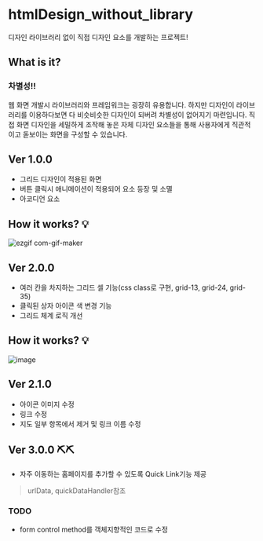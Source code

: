 # htmlDesign_without_library
디자인 라이브러리 없이 직접 디자인 요소를 개발하는 프로젝트!

## What is it?
### 차별성‼
웹 화면 개발시 라이브러리와 프레임워크는 굉장히 유용합니다. 
하지만 디자인이 라이브러리를 이용하다보면 다 비슷비슷한 디자인이 되버려 차별성이 없어지기 마련입니다. 
직접 화면 디자인을 세밀하게 조작해 놓은 자체 디자인 요소들을 통해 사용자에게 직관적이고 돋보이는 화면을 구성할 수 있습니다.

## Ver 1.0.0
- 그리드 디자인이 적용된 화면
- 버튼 클릭시 애니메이션이 적용되어 요소 등장 및 소멸
- 아코디언 요소

## How it works? 💡
![ezgif com-gif-maker](https://user-images.githubusercontent.com/63538097/209511449-fc25da47-f348-4e71-b895-e4376993ecc9.gif)

## Ver 2.0.0
- 여러 칸을 차지하는 그리드 셀 기능(css class로 구현, grid-13, grid-24, grid-35)
- 클릭된 상자 아이콘 색 변경 기능
- 그리드 체계 로직 개선

## How it works? 💡
![image](https://user-images.githubusercontent.com/63538097/214217315-bde38295-65df-4732-825f-7d4d3f84c878.png)

## Ver 2.1.0
- 아이콘 이미지 수정
- 링크 수정
- 지도 일부 항목에서 제거 및 링크 이름 수정

## Ver 3.0.0 ⛏️⛏️
- 자주 이동하는 홈페이지를 추가할 수 있도록 Quick Link기능 제공
> urlData, quickDataHandler참조

### TODO
- form control method를 객체지향적인 코드로 수정

